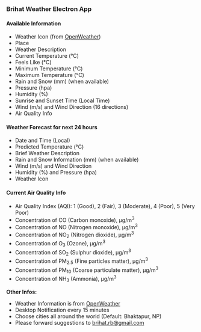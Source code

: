 ### Brihat Weather Electron App

#### Available Information
- Weather Icon (from [OpenWeather](https://openweathermap.org))
- Place
- Weather Description
- Current Temperature (&deg;C)
- Feels Like (&deg;C)
- Minimum Temperature (&deg;C)
- Maximum Temperature (&deg;C)
- Rain and Snow (mm) (when available)
- Pressure (hpa)
- Humidity (%)
- Sunrise and Sunset Time (Local Time)
- Wind (m/s) and Wind Direction (16 directions)
- Air Quality Info

#### Weather Forecast for next 24 hours
- Date and Time (Local)
- Predicted Temperature (&deg;C)
- Brief Weather Description
- Rain and Snow Information (mm) (when available)
- Wind (m/s) and Wind Direction
- Humidity (%) and Pressure (hpa)
- Weather Icon  

#### Current Air Quality Info
- Air Quality Index (AQI): 1 (Good), 2 (Fair), 3 (Moderate), 4 (Poor), 5 (Very Poor)
- Сoncentration of CO (Carbon monoxide), &mu;g/m<sup>3</sup>
- Сoncentration of NO (Nitrogen monoxide), &mu;g/m<sup>3</sup>
- Сoncentration of NO<sub>2</sub> (Nitrogen dioxide), &mu;g/m<sup>3</sup>
- Сoncentration of O<sub>3</sub> (Ozone), &mu;g/m<sup>3</sup>
- Сoncentration of SO<sub>2</sub> (Sulphur dioxide), &mu;g/m<sup>3</sup>
- Сoncentration of PM<sub>2.5</sub> (Fine particles matter), &mu;g/m<sup>3</sup>
- Сoncentration of PM<sub>10</sub> (Coarse particulate matter), &mu;g/m<sup>3</sup>
- Сoncentration of NH<sub>3</sub> (Ammonia), &mu;g/m<sup>3</sup>


__Other Infos:__
- Weather Information is from [OpenWeather](https://openweathermap.org)
- Desktop Notification every 15 minutes
- Choose cities all around the world (Default: Bhaktapur, NP)
- Please forward suggestions to brihat.rb@gmail.com
